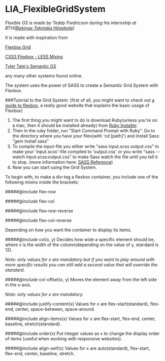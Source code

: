 # LIA_FlexibleGridSystem
_Flexible GS is made by Teddy Fredricson during his internship at BTH([Blekinge Tekniska Högskola](http://www.bth.se/))._

It is made with inspiration from

[Flexbox Grid](https://github.com/kristoferjoseph/flexboxgrid)

[CSS3 Flexbox - LESS Mixins](https://gist.github.com/jayj/4012969)

[Tyler Tate's Semantic GS](http://tylertate.github.io/semantic.gs/)

any many other systems found online.

The system uses the power of SASS to create a Semantic Grid System with Flexbox.


###Tutorial to the Grid System:
(first of all, you might want to check out [a guide to flexbox](https://css-tricks.com/snippets/css/a-guide-to-flexbox/), a really good website that explains the basic usage of Flexbox)

1. The first thing you might want to do is download Ruby(unless you're on a mac, then it should be installed already) from [Ruby Installer](http://rubyinstaller.org/downloads/).
2. Then in the ruby folder, run "Start Command Prompt with Ruby". Go to the directory where you have your files(with 'cd [path]') and install Sass: "gem install sass"
3. To compile the input-file you either write "sass input.scss output.css" to make your 'input.scss'-file compiled to 'output.css' or you write "sass --watch input.scss:output.css" to make Sass watch the file until you tell it to stop. (more information here: [SASS Reference](http://sass-lang.com/documentation/file.SASS_REFERENCE.html))
4. Now you can start using the Grid System.

To begin with, to make a div-tag a flexbox container, you include one of the following mixins inside the brackets:

#####@include flex-row

#####@include flex-col

#####@include flex-row-reverse

#####@include flex-col-reverse

Depending on how you want the container to display its items.

#####@include col(x, y)
Decides how wide a specific element should be, where x is the width of the column(depending on the value of y, standard is 12).

_Note: only values for x are mandatory but if you want to play around with more specific results you can still add a second value that will override the standard._

#####@include col-offset(x, y)
Moves the element away from the left side in the x-axis.

_Note: only values for x are mandatory._

#####@include justify-content(x)
Values for x are flex-start(standard), flex-end, center, space-between, space-around.

#####@include align-items(x)
Values for x are flex-start, flex-end, center, baseline, stretch(standard).

#####@include order(x)
Put integer values as x to change the display order of items (useful when working with responsive websites).

#####@include align-self(x)
Values for x are auto(standard), flex-start, flex-end, center, baseline, stretch.
